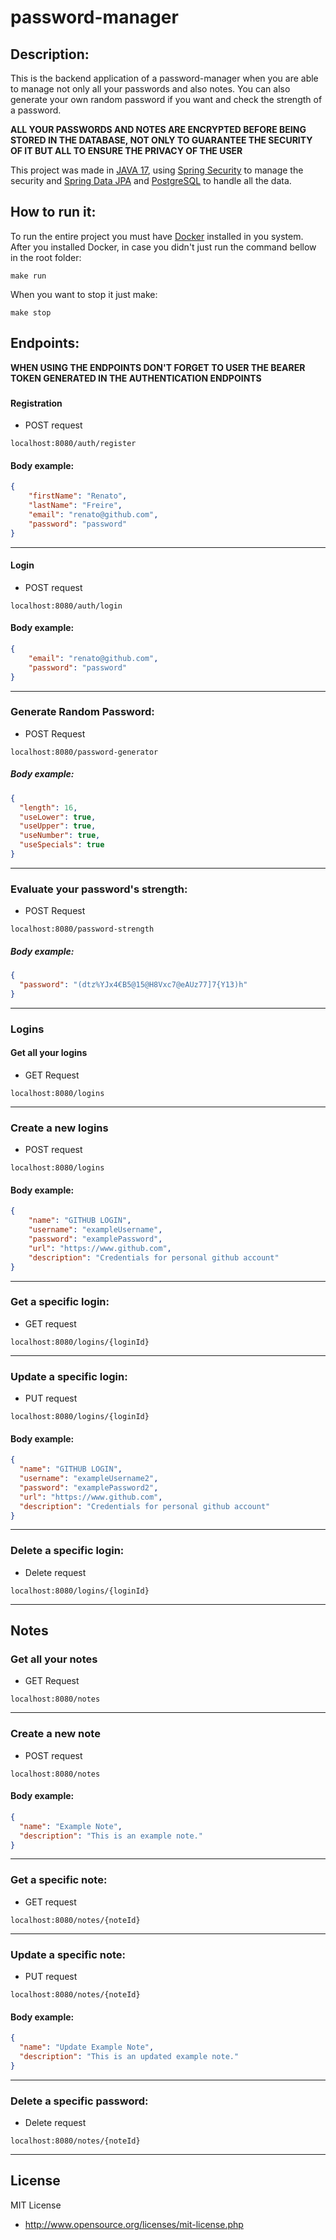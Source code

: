 # password-manager

## Description:
This is the backend application of a password-manager when you are able to manage not only all your passwords
and also notes. You can also generate your own random password if you want and check the strength of a password.

**ALL YOUR PASSWORDS AND NOTES ARE ENCRYPTED BEFORE BEING STORED IN THE DATABASE, NOT ONLY TO GUARANTEE THE SECURITY OF IT 
BUT ALL TO ENSURE THE PRIVACY OF THE USER**

This project was made in [JAVA 17](https://www.java.com/en/), using [Spring Security](https://spring.io/projects/spring-security)
to manage the security and [Spring Data JPA](https://spring.io/projects/spring-data-jpa) and [PostgreSQL](https://www.postgresql.org/) to handle all the data.

## How to run it:

To run the entire project you must have [Docker]() installed in you system.
After you installed Docker, in case you didn't just run the command bellow in the root folder:

```shell
make run
```

When you want to stop it just make:


```shell
make stop
```

## Endpoints:

**WHEN USING THE ENDPOINTS DON'T FORGET TO USER THE BEARER TOKEN GENERATED IN THE AUTHENTICATION ENDPOINTS**

### 

#### Registration
* POST request
```shell
localhost:8080/auth/register
```
#### Body example:

```json
{
    "firstName": "Renato",
    "lastName": "Freire",
    "email": "renato@github.com",
    "password": "password"
}
```

--------------------------------------------

#### Login
* POST request

```shell
localhost:8080/auth/login
```

#### Body example:

```json
{
    "email": "renato@github.com",
    "password": "password"
}
```
--------------------------------------------

### Generate Random Password:
* POST Request

```shell
localhost:8080/password-generator
```
##### Body example:

```json
{
  "length": 16,
  "useLower": true,
  "useUpper": true,
  "useNumber": true,
  "useSpecials": true
}

```

--------------------------------------------

### Evaluate your password's strength:

* POST Request

```shell
localhost:8080/password-strength
```
##### Body example:

```json
{
  "password": "(dtz%YJx4€B5@15@H8Vxc7@eAUz77]7{Y13)h"
}

```

--------------------------------------------

### Logins

#### Get all your logins

* GET Request

```shell
localhost:8080/logins
```
--------------------------------------------

### Create a new logins

* POST request

```shell
localhost:8080/logins
```

#### Body example:
```json
{
    "name": "GITHUB LOGIN",
    "username": "exampleUsername",
    "password": "examplePassword",
    "url": "https://www.github.com",
    "description": "Credentials for personal github account"
}
```


--------------------------------------------

### Get a specific login:
* GET request

```shell
localhost:8080/logins/{loginId}
```

--------------------------------------------

### Update a specific login:
* PUT request

```shell
localhost:8080/logins/{loginId}
```

#### Body example:
```json
{
  "name": "GITHUB LOGIN",
  "username": "exampleUsername2",
  "password": "examplePassword2",
  "url": "https://www.github.com",
  "description": "Credentials for personal github account"
}

```

--------------------------------------------

### Delete a specific login:
* Delete request

```shell
localhost:8080/logins/{loginId}
```


--------------------------------------------


## Notes

### Get all your notes

* GET Request

```shell
localhost:8080/notes
```
--------------------------------------------

### Create a new note

* POST request

```shell
localhost:8080/notes
```

#### Body example:
```json
{
  "name": "Example Note",
  "description": "This is an example note."
}

```
--------------------------------------------

### Get a specific note:
* GET request

```shell
localhost:8080/notes/{noteId}
```

--------------------------------------------

### Update a specific note:
* PUT request

```shell
localhost:8080/notes/{noteId}
```

#### Body example:
```json
{
  "name": "Update Example Note",
  "description": "This is an updated example note."
}

```

--------------------------------------------

### Delete a specific password:
* Delete request

```shell
localhost:8080/notes/{noteId}
```

-------------------------------------------

## License

MIT License

* http://www.opensource.org/licenses/mit-license.php